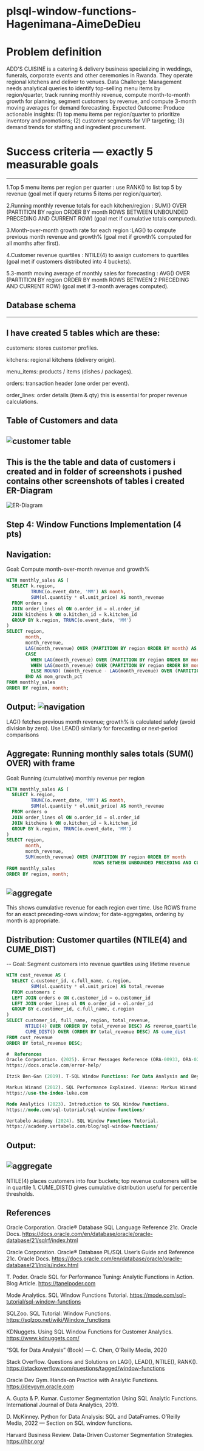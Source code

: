 # plsql-window-functions-Hagenimana-AimeDeDieu
#  Problem definition 

ADD'S CUISINE is a catering & delivery business specializing in weddings, funerals, corporate events and other ceremonies in Rwanda. They operate regional kitchens and deliver to venues.
Data Challenge: Management needs analytical queries to identify top-selling menu items by region/quarter, track running monthly revenue, compute month-to-month growth for planning, segment customers by revenue, and compute 3-month moving averages for demand forecasting.
Expected Outcome: Produce actionable insights: (1) top menu items per region/quarter to prioritize inventory and promotions; (2) customer segments for VIP targeting; (3) demand trends for staffing and ingredient procurement.

#  Success criteria — exactly 5 measurable goals 
-------------------------------------------------
1.Top 5 menu items per region per quarter : use RANK() to list top 5 by revenue (goal met if query returns 5 items per region/quarter).

2.Running monthly revenue totals for each kitchen/region : SUM() OVER (PARTITION BY region ORDER BY month ROWS BETWEEN UNBOUNDED PRECEDING AND CURRENT ROW) (goal met if cumulative totals computed).

3.Month-over-month growth rate for each region :LAG() to compute previous month revenue and growth% (goal met if growth% computed for all months after first).

4.Customer revenue quartiles : NTILE(4) to assign customers to quartiles (goal met if customers distributed into 4 buckets).

5.3-month moving average of monthly sales for forecasting : AVG() OVER (PARTITION BY region ORDER BY month ROWS BETWEEN 2 PRECEDING AND CURRENT ROW) (goal met if 3-month averages computed).

##  Database schema 
-------------------
I have created 5 tables which are these:
----------------------------------
customers: stores customer profiles.

kitchens: regional kitchens (delivery origin).

menu_items: products / items (dishes / packages).

orders: transaction header (one order per event).

order_lines: order details (item & qty) this is essential for proper revenue calculations.

Table of Customers and data
-------------------------
![customer table](screenshots/customers.png)
---------------------------------------
This is the the table and data of customers i created and in folder of screenshots i pushed contains other screenshots of tables i created
ER-Diagram
-----------
![ER-Diagram](screenshots/ER_Diagram.png)

## Step 4: Window Functions Implementation (4 pts)
 Navigation:
---------------------------------
Goal: Compute month-over-month revenue and growth%
```sql
WITH monthly_sales AS (
  SELECT k.region,
         TRUNC(o.event_date, 'MM') AS month,
         SUM(ol.quantity * ol.unit_price) AS month_revenue
  FROM orders o
  JOIN order_lines ol ON o.order_id = ol.order_id
  JOIN kitchens k ON o.kitchen_id = k.kitchen_id
  GROUP BY k.region, TRUNC(o.event_date, 'MM')
)
SELECT region,
       month,
       month_revenue,
       LAG(month_revenue) OVER (PARTITION BY region ORDER BY month) AS prev_month_revenue,
       CASE
         WHEN LAG(month_revenue) OVER (PARTITION BY region ORDER BY month) IS NULL THEN NULL
         WHEN LAG(month_revenue) OVER (PARTITION BY region ORDER BY month) = 0 THEN NULL
         ELSE ROUND( (month_revenue - LAG(month_revenue) OVER (PARTITION BY region ORDER BY month)) / LAG(month_revenue) OVER (PARTITION BY region ORDER BY month) * 100, 2)
       END AS mom_growth_pct
FROM monthly_sales
ORDER BY region, month;
```
Output:
![navigation](screenshots/Navigation.png)
-------------------------------------------
LAG() fetches previous month revenue; growth% is calculated safely (avoid division by zero). Use LEAD() similarly for forecasting or next-period comparisons

Aggregate: Running monthly sales totals (SUM() OVER) with frame
-------------------------
Goal: Running (cumulative) monthly revenue per region
```sql
WITH monthly_sales AS (
  SELECT k.region,
         TRUNC(o.event_date, 'MM') AS month,
         SUM(ol.quantity * ol.unit_price) AS month_revenue
  FROM orders o
  JOIN order_lines ol ON o.order_id = ol.order_id
  JOIN kitchens k ON o.kitchen_id = k.kitchen_id
  GROUP BY k.region, TRUNC(o.event_date, 'MM')
)
SELECT region,
       month,
       month_revenue,
       SUM(month_revenue) OVER (PARTITION BY region ORDER BY month
                                ROWS BETWEEN UNBOUNDED PRECEDING AND CURRENT ROW) AS running_revenue
FROM monthly_sales
ORDER BY region, month;
```

![aggregate](screenshots/aggregate.png)
-----------------------------------------
This shows cumulative revenue for each region over time. Use ROWS frame for an exact preceding-rows window; for date-aggregates, ordering by month is appropriate.

 Distribution: Customer quartiles (NTILE(4) and CUME_DIST)
 ------------------------
-- Goal: Segment customers into revenue quartiles using lifetime revenue
```sql
WITH cust_revenue AS (
  SELECT c.customer_id, c.full_name, c.region,
         SUM(ol.quantity * ol.unit_price) AS total_revenue
  FROM customers c
  LEFT JOIN orders o ON c.customer_id = o.customer_id
  LEFT JOIN order_lines ol ON o.order_id = ol.order_id
  GROUP BY c.customer_id, c.full_name, c.region
)
SELECT customer_id, full_name, region, total_revenue,
       NTILE(4) OVER (ORDER BY total_revenue DESC) AS revenue_quartile,
       CUME_DIST() OVER (ORDER BY total_revenue DESC) AS cume_dist
FROM cust_revenue
ORDER BY total_revenue DESC;

#  References
Oracle Corporation. (2025). Error Messages Reference (ORA-00933, ORA-02291, etc.).
https://docs.oracle.com/error-help/

Itzik Ben-Gan (2019). T-SQL Window Functions: For Data Analysis and Beyond. Redgate Publishing.

Markus Winand (2012). SQL Performance Explained. Vienna: Markus Winand.
https://use-the-index-luke.com

Mode Analytics (2023). Introduction to SQL Window Functions.
https://mode.com/sql-tutorial/sql-window-functions/

Vertabelo Academy (2024). SQL Window Functions Tutorial.
https://academy.vertabelo.com/blog/sql-window-functions/
```
Output:
---
![aggregate](screenshots/distribution.png)
---------
 NTILE(4) places customers into four buckets; top revenue customers will be in quartile 1. CUME_DIST() gives cumulative distribution useful for percentile thresholds.
## References
Oracle Corporation. Oracle® Database SQL Language Reference 21c. Oracle Docs. https://docs.oracle.com/en/database/oracle/oracle-database/21/sqlrf/index.html

Oracle Corporation. Oracle® Database PL/SQL User’s Guide and Reference 21c. Oracle Docs. https://docs.oracle.com/en/database/oracle/oracle-database/21/lnpls/index.html

T. Poder. Oracle SQL for Performance Tuning: Analytic Functions in Action. Blog Article. https://tanelpoder.com

Mode Analytics. SQL Window Functions Tutorial. https://mode.com/sql-tutorial/sql-window-functions

SQLZoo. SQL Tutorial: Window Functions. https://sqlzoo.net/wiki/Window_functions

KDNuggets. Using SQL Window Functions for Customer Analytics. https://www.kdnuggets.com/

“SQL for Data Analysis” (Book) — C. Chen, O’Reilly Media, 2020

Stack Overflow. Questions and Solutions on LAG(), LEAD(), NTILE(), RANK(). https://stackoverflow.com/questions/tagged/window-functions

Oracle Dev Gym. Hands-on Practice with Analytic Functions. https://devgym.oracle.com

A. Gupta & P. Kumar. Customer Segmentation Using SQL Analytic Functions. International Journal of Data Analytics, 2019.

D. McKinney. Python for Data Analysis: SQL and DataFrames. O’Reilly Media, 2022 — Section on SQL window functions.

Harvard Business Review. Data-Driven Customer Segmentation Strategies. https://hbr.org/
